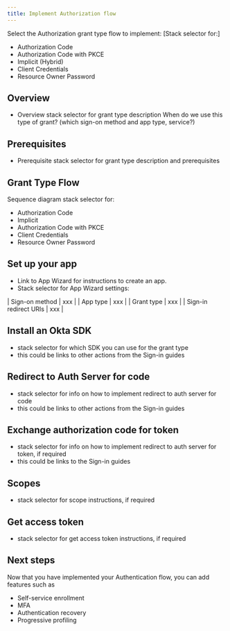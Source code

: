 ```yaml
---
title: Implement Authorization flow 
---
```


Select the Authorization grant type flow to implement: [Stack selector for:]
* Authorization Code
* Authorization Code with PKCE
* Implicit (Hybrid)
* Client Credentials
* Resource Owner Password

## Overview

- Overview stack selector for grant type description
When do we use this type of grant? (which sign-on method and app type, service?)

## Prerequisites

- Prerequisite stack selector for grant type description and prerequisites

## Grant Type Flow

Sequence diagram stack selector for:

* Authorization Code
* Implicit
* Authorization Code with PKCE
* Client Credentials
* Resource Owner Password

## Set up your app

- Link to App Wizard for instructions to create an app.
- Stack selector for App Wizard settings:

| Sign-on method | xxx |
| App type | xxx |
| Grant type | xxx |
| Sign-in redirect URIs | xxx |


## Install an Okta SDK

- stack selector for which SDK you can use for the grant type
- this could be links to other actions from the Sign-in guides

## Redirect to Auth Server for code

- stack selector for info on how to implement redirect to auth server for code
- this could be links to other actions from the Sign-in guides

## Exchange authorization code for token

- stack selector for info on how to implement redirect to auth server for token, if required
- this could be links to the Sign-in guides

## Scopes

- stack selector for scope instructions, if required

## Get access token

- stack selector for get access token instructions, if required

## Next steps

Now that you have implemented your Authentication flow, you can add features such as

* Self-service enrollment
* MFA
* Authentication recovery
* Progressive profiling
